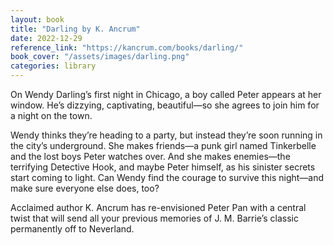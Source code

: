 ```yaml
---
layout: book
title: "Darling by K. Ancrum"
date: 2022-12-29
reference_link: "https://kancrum.com/books/darling/"
book_cover: "/assets/images/darling.png"
categories: library
---
```


On Wendy Darling’s first night in Chicago, a boy called Peter appears at her window. He’s dizzying, captivating, beautiful—so she agrees to join him for a night on the town.

Wendy thinks they’re heading to a party, but instead they’re soon running in the city’s underground. She makes friends—a punk girl named Tinkerbelle and the lost boys Peter watches over. And she makes enemies—the terrifying Detective Hook, and maybe Peter himself, as his sinister secrets start coming to light. Can Wendy find the courage to survive this night—and make sure everyone else does, too?

Acclaimed author K. Ancrum has re-envisioned Peter Pan with a central twist that will send all your previous memories of J. M. Barrie’s classic permanently off to Neverland.
